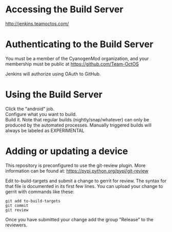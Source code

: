 # Accessing the Build Server
http://jenkins.teamoctos.com/

# Authenticating to the Build Server
You must be a member of the CyanogenMod organization, and your
membership must be public at https://github.com/Team-OctOS  

Jenkins will authorize using OAuth to GitHub.

# Using the Build Server
Click the "android" job.  
Configure what you want to build.  
Build it. Note that regular builds (nightly/snap/whatever) can only
be produced by the automated processes. Manually triggered builds will
always be labeled as EXPERIMENTAL

# Adding or updating a device

This repository is preconfigured to use the git-review plugin. More information can be found at:
https://pypi.python.org/pypi/git-review

Edit to-build-targets and submit a change to gerrit for review. The
syntax for that file is documented in its first few lines.
You can upload your change to gerrit with commands like these:

    git add to-build-targets
    git commit
    git review

Once you have submitted your change add the group "Release" to the reviewers.
